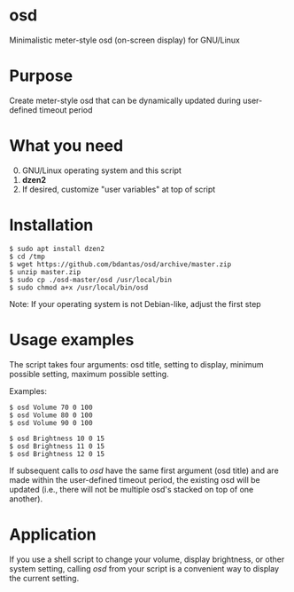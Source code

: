 # osd
Minimalistic meter-style osd (on-screen display) for GNU/Linux

# Purpose
Create meter-style osd that can be dynamically updated during user-defined timeout period

# What you need
0. GNU/Linux operating system and this script
1. **dzen2**
2. If desired, customize "user variables" at top of script

# Installation
```
$ sudo apt install dzen2
$ cd /tmp
$ wget https://github.com/bdantas/osd/archive/master.zip
$ unzip master.zip
$ sudo cp ./osd-master/osd /usr/local/bin
$ sudo chmod a+x /usr/local/bin/osd
```
Note: If your operating system is not Debian-like, adjust the first step

# Usage examples
The script takes four arguments: osd title, setting to display, minimum possible setting, maximum possible setting.

Examples:
```
$ osd Volume 70 0 100
$ osd Volume 80 0 100
$ osd Volume 90 0 100
```
```
$ osd Brightness 10 0 15
$ osd Brightness 11 0 15
$ osd Brightness 12 0 15
```
If subsequent calls to *osd* have the same first argument (osd title) and are made within the user-defined timeout period, the existing osd will be updated (i.e., there will not be multiple osd's stacked on top of one another).

# Application
If you use a shell script to change your volume, display brightness, or other system setting, calling *osd* from your script is a convenient way to display the current setting.
